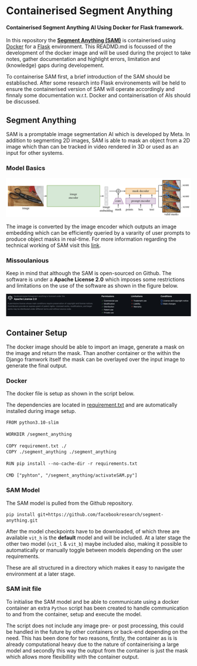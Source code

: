 # Containerised Segment Anything

#### Containerised Segment Anything AI Using Docker for Flask framework. <br>
In this repository the <a href="https://github.com/facebookresearch/segment-anything">**Segment Anything (SAM)**</a> is containerised using <a href="https://www.docker.com">Docker<a/> for a <a href="https://flask.palletsprojects.com/en/2.2.x/">Flask</a> environment. This READMD.md is focussed of the development of the docker image and will be used during the project to take notes, gather documentation and highlight errors, limitation and (knowledge) gaps during developement.

To containerise SAM first, a brief introduction of the SAM should be establisched. After some research into Flask environements will be held to ensure the containerised version of SAM will operate accordingly and finnaly some documentation w.r.t. Docker and containerisation of AIs should be discussed.  

## Segment Anything 
SAM is a promptable image segmentation AI which is developed by Meta. In addition to segmenting 2D images, SAM is able to mask an object from a 2D image which than can be tracked in video rendered in 3D or used as an input for other systems. <br>

### Model Basics 
![SAM Flow Chart](readmeFiles/model_diagram.png)

The image is converted by the image encoder which outputs an image embedding which can be efficiently queried by a vararity of user prompts to produce object masks in real-time. For more information regarding the technical working of SAM visit this <a href="chrome-extension://efaidnbmnnnibpcajpcglclefindmkaj/https://arxiv.org/pdf/2304.02643.pdf">link</a>.



### Missoulanious 
Keep in mind that although the SAM is open-sourced on Github. The software is under a **Apache License 2.0** which imposes some restrictions and limitations on the use of the software as shown in the figure below.

![Apache License 2.0](readmeFiles/appacheLiciense.png)

## Container Setup
The docker image should be able to import an image, generate a mask on the image and return the mask. 
Than another container or the within the Django framwork itself the mask can be overlayed over the input image to generate the final output.
### Docker 
The docker file is setup as shown in the script below. 

The dependencies are located in <a href="requirement.txt">requirement.txt</a> and are automatically installed during image setup.

```
FROM python3.10-slim 

WORKDIR /segment_anything 

COPY requirement.txt ./
COPY ./segment_anything ./segment_anything

RUN pip install --no-cache-dir -r requirements.txt

CMD ["pyhton", "/segment_anything/activateSAM.py"]
```

### SAM Model
The SAM model is pulled from the Github repository.

```
pip install git+https://github.com/facebookresearch/segment-anything.git
```

After the model checkpoints have to be downloaded, of which three are available `vit_h` is the **default** model and will be included. At a later stage the other two model (`vit_l` & `vit_b`) maybe included also, making it possible to automatically or manually toggle between models depending on the user requirements.

These are all structured in a directory which makes it easy to navigate the environment at a later stage. 

### SAM init file 
To initialise the SAM model and be able to communicate using a docker container an extra `Python` script has been created to handle communication to and from the container, setup and execute the model. <br>

The script does not include any image pre- or post processing, this could be handled in the future by other containers or back-end depending on the need. This has been done for two reasons, firstly, the container as is is already computational heavy due to the nature of containerising a large model and secondly this way the output from the container is just the mask which allows more flexibillity with the container output.





